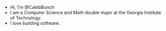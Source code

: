 - Hi, I’m @CalebBunch
- I am a Computer Science and Math double major at the Georgia Institute of Technology. 
- I love building software.


<!---
CalebBunch/CalebBunch is a ✨ special ✨ repository because its `README.md` (this file) appears on your GitHub profile.
You can click the Preview link to take a look at your changes.
--->

